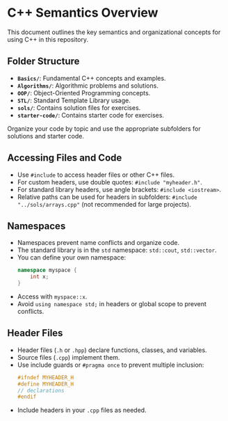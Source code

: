 # C++ Semantics Overview

This document outlines the key semantics and organizational concepts for using C++ in this repository.

## Folder Structure

- **`Basics/`**: Fundamental C++ concepts and examples.
- **`Algorithms/`**: Algorithmic problems and solutions.
- **`OOP/`**: Object-Oriented Programming concepts.
- **`STL/`**: Standard Template Library usage.
- **`sols/`**: Contains solution files for exercises.
- **`starter-code/`**: Contains starter code for exercises.

Organize your code by topic and use the appropriate subfolders for solutions and starter code.

## Accessing Files and Code

- Use `#include` to access header files or other C++ files.
- For custom headers, use double quotes: `#include "myheader.h"`.
- For standard library headers, use angle brackets: `#include <iostream>`.
- Relative paths can be used for headers in subfolders: `#include "../sols/arrays.cpp"` (not recommended for large projects).

## Namespaces

- Namespaces prevent name conflicts and organize code.
- The standard library is in the `std` namespace: `std::cout`, `std::vector`.
- You can define your own namespace:
  ```cpp
  namespace myspace {
      int x;
  }
  ```
- Access with `myspace::x`.
- Avoid `using namespace std;` in headers or global scope to prevent conflicts.

## Header Files

- Header files (`.h` or `.hpp`) declare functions, classes, and variables.
- Source files (`.cpp`) implement them.
- Use include guards or `#pragma once` to prevent multiple inclusion:
  ```cpp
  #ifndef MYHEADER_H
  #define MYHEADER_H
  // declarations
  #endif
  ```
- Include headers in your `.cpp` files as needed. 